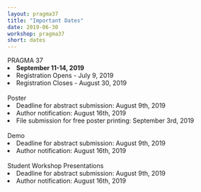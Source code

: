 ```yaml
---
layout: pragma37
title: "Important Dates"
date: 2019-06-30
workshop: pragma37
short: dates
---
```


<div class="border37">PRAGMA 37 </div>

<li><strong>September 11-14, 2019</strong></li>
<li>Registration Opens - July 9, 2019</li>
<li>Registration Closes - August 30, 2019</li><br>

<div class="border37">Poster <!--(Chair: Jason Haga and Wassapon "Boom" Watanakeesuntorn) --></div>
<li>Deadline for abstract submission: August 9th, 2019</li>
<li>Author notification: August 16th, 2019</li>
<li>File submission for free poster printing: September 3rd, 2019</li><br>

<div class="border37">Demo <!--(Chair: Kohei Ichikawa)--> </div>
<li>Deadline for abstract submission: August 9th, 2019</li>
<li>Author notification: August 16th, 2019</li><br>

<div class="border37">Student Workshop Presentations<!--(Chair: Kohei Ichikawa)--> </div>
<li>Deadline for abstract submission: August 9th, 2019</li>
<li>Author notification: August 16th, 2019</li>
